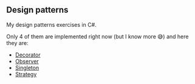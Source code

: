 ## Design patterns

My design patterns exercises in C#.

Only 4 of them are implemented right now (but I know more 😅) and here they are:

- [Decorator](DesignPatterns.Decorator)
- [Observer](DesignPatterns.Observer)
- [Singleton](DesignPatterns.Singleton)
- [Strategy](DesignPatterns.Strategy)